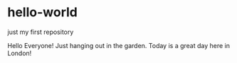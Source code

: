 # hello-world
just my first repository
       
Hello Everyone!
Just hanging out in the garden. Today is a great day here in London!
